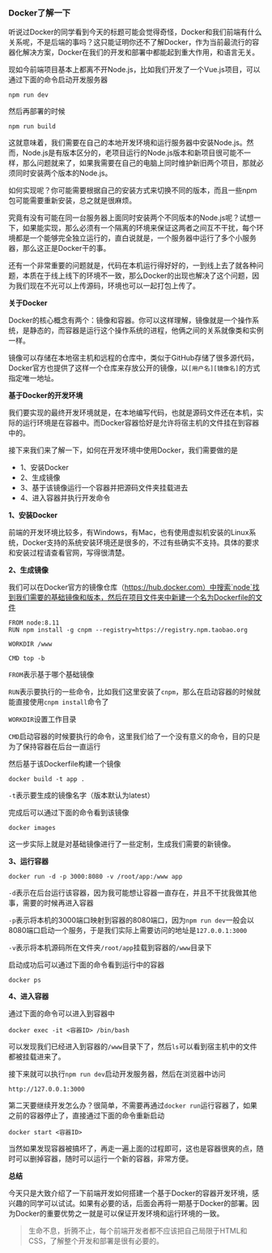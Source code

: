 ### Docker了解一下

听说过Docker的同学看到今天的标题可能会觉得奇怪，Docker和我们前端有什么关系呢，不是后端的事吗？这只能证明你还不了解Docker，作为当前最流行的容器化解决方案，Docker在我们的开发和部署中都能起到重大作用，和语言无关。

现如今前端项目基本上都离不开Node.js，比如我们开发了一个Vue.js项目，可以通过下面的命令启动开发服务器

```
npm run dev
```

然后再部署的时候

```
npm run build
```

这就意味着，我们需要在自己的本地开发环境和运行服务器中安装Node.js。然而，Node.js是有版本区分的，老项目运行的Node.js版本和新项目很可能不一样，那么问题就来了，如果我需要在自己的电脑上同时维护新旧两个项目，那就必须同时安装两个版本的Node.js。

如何实现呢？你可能需要根据自己的安装方式来切换不同的版本，而且一些npm包可能需要重新安装，总之就是很麻烦。

究竟有没有可能在同一台服务器上面同时安装两个不同版本的Node.js呢？试想一下，如果能实现，那么必须有一个隔离的环境来保证这两者之间互不干扰，每个环境都是一个能够完全独立运行的，直白说就是，一个服务器中运行了多个小服务器，那么这正是Docker干的事。

还有一个非常重要的问题就是，代码在本机运行得好好的，一到线上去了就各种问题，本质在于线上线下的环境不一致，那么Docker的出现也解决了这个问题，因为我们现在不光可以上传源码，环境也可以一起打包上传了。

**关于Docker**

Docker的核心概念有两个：镜像和容器。你可以这样理解，镜像就是一个操作系统，是静态的，而容器是运行这个操作系统的进程，他俩之间的关系就像类和实例一样。

镜像可以存储在本地宿主机和远程的仓库中，类似于GitHub存储了很多源代码，Docker官方也提供了这样一个仓库来存放公开的镜像，以`[用户名][镜像名]`的方式指定唯一地址。

**基于Docker的开发环境**

我们要实现的最终开发环境就是，在本地编写代码，也就是源码文件还在本机，实际的运行环境是在容器中。而Docker容器恰好是允许将宿主机的文件挂在到容器中的。

接下来我们来了解一下，如何在开发环境中使用Docker，我们需要做的是

* 1、安装Docker
* 2、生成镜像
* 3、基于该镜像运行一个容器并把源码文件夹挂载进去
* 4、进入容器并执行开发命令

**1、安装Docker**

前端的开发环境比较多，有Windows，有Mac，也有使用虚拟机安装的Linux系统，Docker支持的系统安装环境还是很多的，不过有些确实不支持。具体的要求和安装过程请查看官网，写得很清楚。

**2、生成镜像**

我们可以在Docker官方的镜像仓库（https://hub.docker.com）中搜索`node`找到我们需要的基础镜像和版本，然后在项目文件夹中新建一个名为Dockerfile的文件

```
FROM node:8.11
RUN npm install -g cnpm --registry=https://registry.npm.taobao.org

WORKDIR /www

CMD top -b
```

`FROM`表示基于哪个基础镜像

`RUN`表示要执行的一些命令，比如我们这里安装了`cnpm`，那么在启动容器的时候就能直接使用`cnpm install`命令了

`WORKDIR`设置工作目录

`CMD`启动容器的时候要执行的命令，这里我们给了一个没有意义的命令，目的只是为了保持容器在后台一直运行

然后基于该Dockerfile构建一个镜像

```
docker build -t app .
```

`-t`表示要生成的镜像名字（版本默认为latest）

完成后可以通过下面的命令看到该镜像

```
docker images
```

这一步实际上就是对基础镜像进行了一些定制，生成我们需要的新镜像。

**3、运行容器**

```
docker run -d -p 3000:8080 -v /root/app:/www app
```

`-d`表示在后台运行该容器，因为我可能想让容器一直存在，并且不干扰我做其他事，需要的时候再进入容器

`-p`表示将本机的3000端口映射到容器的8080端口，因为`npm run dev`一般会以8080端口启动一个服务，于是我们实际上需要访问的地址是`127.0.0.1:3000`

`-v`表示将本机源码所在文件夹`/root/app`挂载到容器的`/www`目录下

启动成功后可以通过下面的命令看到运行中的容器

```
docker ps
```

**4、进入容器**

通过下面的命令可以进入到容器中

```
docker exec -it <容器ID> /bin/bash
```

可以发现我们已经进入到容器的`/www`目录下了，然后`ls`可以看到宿主机中的文件都被挂载进来了。

接下来就可以执行`npm run dev`启动开发服务器，然后在浏览器中访问

```
http://127.0.0.1:3000
```

第二天要继续开发怎么办？很简单，不需要再通过`docker run`运行容器了，如果之前的容器停止了，直接通过下面的命令重新启动

```
docker start <容器ID>
```

当然如果发现容器被搞坏了，再走一遍上面的过程即可，这也是容器很爽的点，随时可以删掉容器，随时可以运行一个新的容器，非常方便。

**总结**

今天只是大致介绍了一下前端开发如何搭建一个基于Docker的容器开发环境，感兴趣的同学可以试试。如果有必要的话，后面会再将一期基于Docker的部署。因为Docker的重要优势之一就是可以保证开发环境和运行环境的一致。

>生命不息，折腾不止，每个前端开发者都不应该把自己局限于HTML和CSS，了解整个开发和部署是很有必要的。
